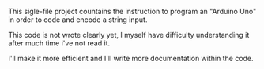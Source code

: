 This sigle-file project countains the instruction to program an "Arduino Uno" in order to code and encode a string input.

This code is not wrote clearly yet, I myself have difficulty understanding it after much time i've not read it.

I'll make it more efficient and I'll write more documentation within the code.
